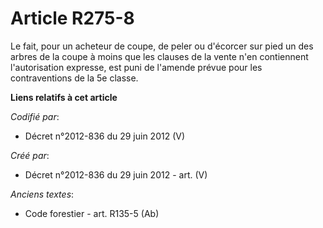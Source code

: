 # Article R275-8

Le fait, pour un acheteur de coupe, de peler ou d'écorcer sur pied un des arbres de la coupe à moins que les clauses de la
vente n'en contiennent l'autorisation expresse, est puni de l'amende prévue pour les contraventions de la 5e classe.

**Liens relatifs à cet article**

_Codifié par_:

  - Décret n°2012-836 du 29 juin 2012 (V)

_Créé par_:

  - Décret n°2012-836 du 29 juin 2012 - art. (V)

_Anciens textes_:

  - Code forestier - art. R135-5 (Ab)

